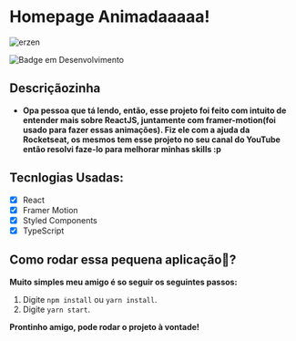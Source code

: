 # Homepage Animadaaaaa! 

![erzen](https://user-images.githubusercontent.com/59092579/179573572-4da5803b-c332-4f7f-9bcd-0fbfeac8fe6a.gif)

![Badge em Desenvolvimento](http://img.shields.io/static/v1?label=STATUS&message=Concluído&color=GREEN&style=for-the-badge)

## Descriçãozinha

* <strong>Opa pessoa que tá lendo, então, esse projeto foi feito com intuito de entender mais sobre ReactJS, juntamente com framer-motion(foi usado para fazer essas animações). Fiz ele com a ajuda da Rocketseat, os mesmos tem esse projeto no seu canal do YouTube então resolvi faze-lo para melhorar minhas skills :p </strong>

## Tecnlogias Usadas: 

- [x] React
- [x] Framer Motion
- [x] Styled Components
- [x] TypeScript

## Como rodar essa pequena aplicação🤔?

 <strong>Muito simples meu amigo é so seguir os seguintes passos:</strong>

1. Digite `npm install` ou `yarn install`.<br />
2. Digite `yarn start`.<br />

<strong>Prontinho amigo, pode rodar o projeto à vontade!</strong>

